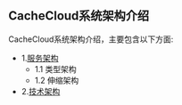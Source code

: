 ## CacheCloud系统架构介绍

CacheCloud系统架构介绍，主要包含以下方面:

+ 1.[服务架构](service.md)
    + 1.1 类型架构
    + 1.2 伸缩架构
+ 2.[技术架构](tech.md)



